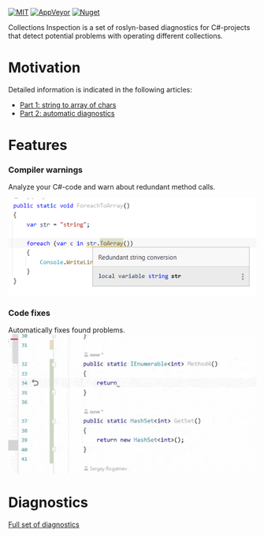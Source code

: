 [![MIT](https://img.shields.io/github/license/Backs/CollectionsInspection)](LICENSE)
[![AppVeyor](https://img.shields.io/appveyor/build/Backs/collectionsinspection)](https://ci.appveyor.com/project/Backs/collectionsinspection)
[![Nuget](https://img.shields.io/nuget/v/CollectionsDiagnostic)](https://www.nuget.org/packages/CollectionsDiagnostic/)

Collections Inspection is a set of roslyn-based diagnostics for C#-projects that detect potential problems with operating different collections.

# Motivation
Detailed information is indicated in the following articles:
- [Part 1: string to array of chars](https://blog.rogatnev.net/posts/2021/09/Harmful-collection-transformations-part-1-strings.html)
- [Part 2: automatic diagnostics](https://blog.rogatnev.net/posts/2021/10/Harmful-collection-transformations-part-2-diagnostics.html)

# Features
### Compiler warnings
Analyze your C#-code and warn about redundant method calls.

![Code fix string](Documentation/img/string-example-2.png)

### Code fixes
Automatically fixes found problems.
![Code fix enumerable](Documentation/img/enumerable-example-1.gif)

# Diagnostics


[Full set of diagnostics](Documentation/Diagnostics.md)